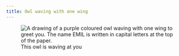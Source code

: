 ```yaml
---
title: Owl waving with one wing
---
```

<figure>
<img src="/img/emil-drawing/IMG_3530.jpg" alt="A drawing of a purple coloured owl waving with one wing to greet you. The name EMIL is written in capital letters at the top of the paper.">
<figcaption>This owl is waving at you</figcaption>
<figure>